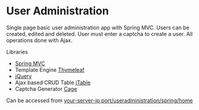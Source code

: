 User Administration
===================

Single page basic user administration app with Spring MVC. Users can be created, edited and deleted. User must enter a captcha to create a user. All operations done with Ajax.

Libraries

* [Spring MVC](http://spring.io/)
* Template Engine [Thymeleaf](http://www.thymeleaf.org/)
* [jQuery](http://jquery.com/)
* Ajax based CRUD Table [jTable](http://www.jtable.org/)
* Captcha Generator [Cage](https://akiraly.github.io/cage/)


Can be accessed from
[your-server-ip:port/useradministration/spring/home](your-server-ip:port/useradministration/spring/home)
